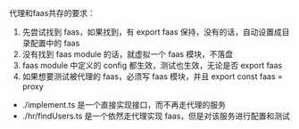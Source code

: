 代理和faas共存的要求：

1. 先尝试找到 faas，如果找到，有 export faas 保持，没有的话，自动设置成目录配置中的 faas
2. 没有找到 faas module 的话，就虚拟一个 faas 模块，不落盘
3. faas module 中定义的 config 都生效，测试也生效，无论是否 export faas
4. 如果想要测试被代理的 faas，必须写 faas 模块，并且 export const faas = proxy

* ./implement.ts 是一个直接实现接口，而不再走代理的服务
* ./hr/findUsers.ts 是一个依然走代理实现 faas，但是对该服务进行配置和测试
